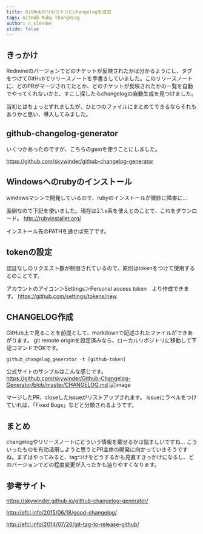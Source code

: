 ```yaml
---
title: GitHubのリポジトリにchangelogを追加
tags: GitHub Ruby ChangeLog
author: n_slender
slide: false
---
```

## きっかけ

Redmineのバージョンでどのチケットが反映されたかは分かるようにし、タグをつけてGitHubでリリースノートを手書きしていました。このリリースノートに、どのPRがマージされてたとか、どのチケットが反映されたかの一覧を自動でやってくれないかと、すこし探したらchangelogの自動生成を見つけました。

当初とはちょっとずれましたが、ひとつのファイルにまとめてできるならそれもありかと思い、導入してみました。

## github-changelog-generator

いくつかあったのですが、こちらのgemを使うことにしました。

https://github.com/skywinder/github-changelog-generator

## Windowsへのrubyのインストール

windowsマシンで開発しているので、rubyのインストールが微妙に障害に…

面倒なので下記を使いました。現在は2.1.x系を使えとのことで、これをダウンロード。
http://rubyinstaller.org/

インストール先のPATHを通せば完了です。

## tokenの設定

認証なしのリクエスト数が制限されているので、原則はtokenをつけて使用するとのことです。

アカウントのアイコン＞Settings＞Personal access token　より作成できます。
https://github.com/settings/tokens/new

## CHANGELOG作成

GitHub上で見ることを前提として、markdownで記述されたファイルができあがります。
git remote originを設定済みなら、ローカルリポジトリに移動して下記コマンドでOKです。

```
github_changelog_generator -t [github-token]
```

公式サイトのサンプルはこんな感じです。
https://github.com/skywinder/Github-Changelog-Generator/blob/master/CHANGELOG.md
![image](https://qiita-image-store.s3.amazonaws.com/0/9880/958dcf0b-1f52-21b5-f54e-55962e321747.png)


マージしたPR、closeしたissueがリストアップされます。
issueにラベルをつけていれば、「Fixed Bugs」などと分類されるようです。

## まとめ

changelogやリリースノートにどういう情報を載せるかは悩ましいですね…
こういったものを有効活用しようと思うとPR主体の開発に向かっていきそうですね。まずはやってみると、tagつけをどうするかも見直すきっかけになるし、どのバージョンでどの程度変更が入ったかも辿りやすくなります。

## 参考サイト

https://skywinder.github.io/github-changelog-generator/

http://efcl.info/2015/06/18/good-changelog/

http://efcl.info/2014/07/20/git-tag-to-release-github/


